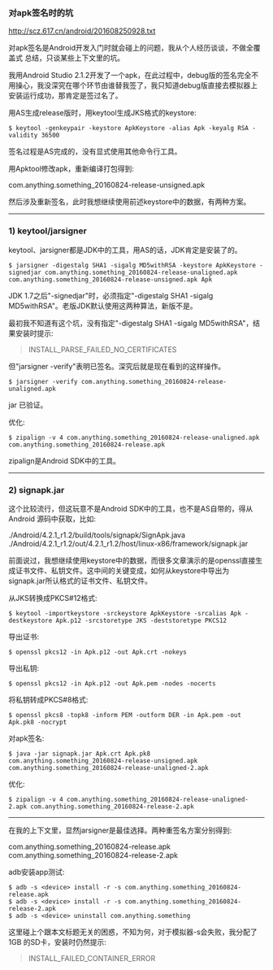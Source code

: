 ### 对apk签名时的坑

http://scz.617.cn/android/201608250928.txt

对apk签名是Android开发入门时就会碰上的问题，我从个人经历谈谈，不做全覆盖式
总结，只谈某些上下文里的坑。

我用Android Studio 2.1.2开发了一个apk，在此过程中，debug版的签名完全不用操心，我没深究在哪个环节由谁替我签了，我只知道debug版直接去模拟器上安装运行成功，那肯定是签过名了。

用AS生成release版时，用keytool生成JKS格式的keystore:

    $ keytool -genkeypair -keystore ApkKeystore -alias Apk -keyalg RSA -validity 36500

签名过程是AS完成的，没有显式使用其他命令行工具。

用Apktool修改apk，重新编译打包得到:

com.anything.something_20160824-release-unsigned.apk

然后涉及重新签名，此时我想继续使用前述keystore中的数据，有两种方案。

--------------------------------------------------------------------------
### 1) keytool/jarsigner

keytool、jarsigner都是JDK中的工具，用AS的话，JDK肯定是安装了的。

    $ jarsigner -digestalg SHA1 -sigalg MD5withRSA -keystore ApkKeystore -signedjar com.anything.something_20160824-release-unaligned.apk com.anything.something_20160824-release-unsigned.apk Apk

JDK 1.7之后"-signedjar"时，必须指定"-digestalg SHA1 -sigalg MD5withRSA"。老版JDK默认使用这两种算法，新版不是。

最初我不知道有这个坑，没有指定"-digestalg SHA1 -sigalg MD5withRSA"，结果安装时提示:

> INSTALL_PARSE_FAILED_NO_CERTIFICATES

但"jarsigner -verify"表明已签名。深究后就是现在看到的这样操作。

    $ jarsigner -verify com.anything.something_20160824-release-unaligned.apk
jar 已验证。

优化:

    $ zipalign -v 4 com.anything.something_20160824-release-unaligned.apk com.anything.something_20160824-release.apk

zipalign是Android SDK中的工具。

--------------------------------------------------------------------------
### 2) signapk.jar

这个比较流行，但这玩意不是Android SDK中的工具，也不是AS自带的，得从Android
源码中获取，比如:

./Android/4.2.1_r1.2/build/tools/signapk/SignApk.java
./Android/4.2.1_r1.2/out/4.2.1_r1.2/host/linux-x86/framework/signapk.jar

前面说过，我想继续使用keystore中的数据，而很多文章演示的是openssl直接生成证书文件、私钥文件。这中间的关键变成，如何从keystore中导出为signapk.jar所认格式的证书文件、私钥文件。

从JKS转换成PKCS#12格式:

    $ keytool -importkeystore -srckeystore ApkKeystore -srcalias Apk -destkeystore Apk.p12 -srcstoretype JKS -deststoretype PKCS12

导出证书:

    $ openssl pkcs12 -in Apk.p12 -out Apk.crt -nokeys

导出私钥:

    $ openssl pkcs12 -in Apk.p12 -out Apk.pem -nodes -nocerts

将私钥转成PKCS#8格式:

    $ openssl pkcs8 -topk8 -inform PEM -outform DER -in Apk.pem -out Apk.pk8 -nocrypt

对apk签名:

    $ java -jar signapk.jar Apk.crt Apk.pk8 com.anything.something_20160824-release-unsigned.apk com.anything.something_20160824-release-unaligned-2.apk

优化:

    $ zipalign -v 4 com.anything.something_20160824-release-unaligned-2.apk com.anything.something_20160824-release-2.apk
    
    
--------------------------------------------------------------------------

在我的上下文里，显然jarsigner是最佳选择。两种重签名方案分别得到:

com.anything.something_20160824-release.apk
com.anything.something_20160824-release-2.apk

adb安装app测试:

    $ adb -s <device> install -r -s com.anything.something_20160824-release.apk
    $ adb -s <device> install -r -s com.anything.something_20160824-release-2.apk
    $ adb -s <device> uninstall com.anything.something

这里碰上个跟本文标题无关的困惑，不知为何，对于模拟器-s会失败，我分配了1GB
的SD卡，安装时仍然提示:

> INSTALL_FAILED_CONTAINER_ERROR


